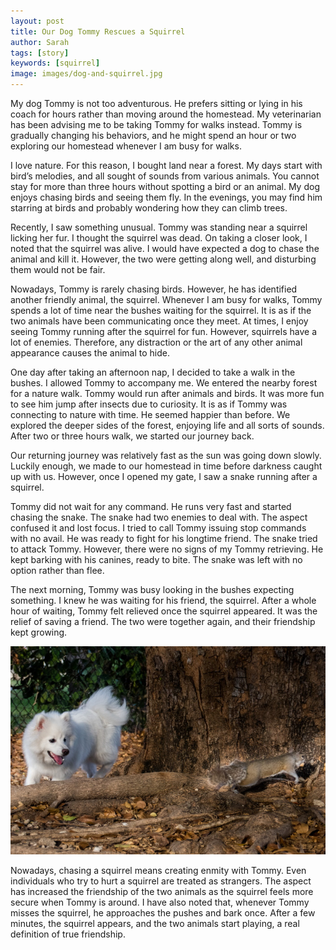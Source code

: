 ```yaml
---
layout: post
title: Our Dog Tommy Rescues a Squirrel
author: Sarah
tags: [story]
keywords: [squirrel]
image: images/dog-and-squirrel.jpg
---
```


My dog Tommy is not too adventurous. He prefers sitting or lying in his coach for hours rather than moving around the homestead. My veterinarian has been advising me to be taking Tommy for walks instead. Tommy is gradually changing his behaviors, and he might spend an hour or two exploring our homestead whenever I am busy for walks.

I love nature. For this reason, I bought land near a forest. My days start with bird’s melodies, and all sought of sounds from various animals. You cannot stay for more than three hours without spotting a bird or an animal. My dog enjoys chasing birds and seeing them fly. In the evenings, you may find him starring at birds and probably wondering how they can climb trees.

Recently, I saw something unusual. Tommy was standing near a squirrel licking her fur. I thought the squirrel was dead. On taking a closer look, I noted that the squirrel was alive. I would have expected a dog to chase the animal and kill it. However, the two were getting along well, and disturbing them would not be fair.

Nowadays, Tommy is rarely chasing birds. However, he has identified another friendly animal, the squirrel. Whenever I am busy for walks, Tommy spends a lot of time near the bushes waiting for the squirrel. It is as if the two animals have been communicating once they meet. At times, I enjoy seeing Tommy running after the squirrel for fun. However, squirrels have a lot of enemies. Therefore, any distraction or the art of any other animal appearance causes the animal to hide.

One day after taking an afternoon nap, I decided to take a walk in the bushes. I allowed Tommy to accompany me. We entered the nearby forest for a nature walk. Tommy would run after animals and birds. It was more fun to see him jump after insects due to curiosity. It is as if Tommy was connecting to nature with time. He seemed happier than before. We explored the deeper sides of the forest, enjoying life and all sorts of sounds. After two or three hours walk, we started our journey back.

Our returning journey was relatively fast as the sun was going down slowly. Luckily enough, we made to our homestead in time before darkness caught up with us. However, once I opened my gate, I saw a snake running after a squirrel.

Tommy did not wait for any command. He runs very fast and started chasing the snake. The snake had two enemies to deal with. The aspect confused it and lost focus. I tried to call Tommy issuing stop commands with no avail. He was ready to fight for his longtime friend. The snake tried to attack Tommy. However, there were no signs of my Tommy retrieving. He kept barking with his canines, ready to bite. The snake was left with no option rather than flee.

The next morning, Tommy was busy looking in the bushes expecting something. I knew he was waiting for his friend, the squirrel. After a whole hour of waiting, Tommy felt relieved once the squirrel appeared. It was the relief of saving a friend. The two were together again, and their friendship kept growing.

![A dog and a squirrel.](/images/dog-and-squirrel.jpg)

Nowadays, chasing a squirrel means creating enmity with Tommy. Even individuals who try to hurt a squirrel are treated as strangers. The aspect has increased the friendship of the two animals as the squirrel feels more secure when Tommy is around. I have also noted that, whenever Tommy misses the squirrel, he approaches the pushes and bark once. After a few minutes, the squirrel appears, and the two animals start playing, a real definition of true friendship.